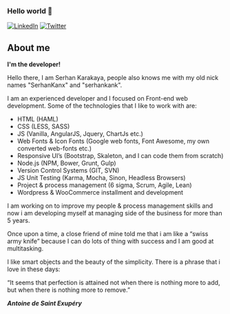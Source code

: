 ### Hello world 👋

[![LinkedIn](https://img.shields.io/static/v1?label=LinkedIn&message=%20&color=0e76a8&logo=LinkedIn&style=flat-square&logoColor=white)](https://www.linkedin.com/in/serhankarakaya)
[![Twitter](https://img.shields.io/static/v1?label=Twitter&message=%20&color=1DA1F2&logo=Twitter&style=flat-square&logoColor=white)](https://twitter.com/serhankarakaya)

## About me

<strong>I'm the developer!</strong>

Hello there, I am Serhan Karakaya, people also knows me with my old nick names "SerhanKanx" and "serhankank".

I am an experienced developer and I focused on Front-end web development. Some of the technologies that I like to work with are:

<ul>
	<li>HTML (HAML)</li>
	<li>CSS (LESS, SASS)</li>
	<li>JS (Vanilla, AngularJS, Jquery, ChartJs etc.)</li>
	<li>Web Fonts & Icon Fonts (Google web fonts, Font Awesome, my own converted web-fonts etc.)</li>
	<li>Responsive UI’s (Bootstrap, Skaleton, and I can code them from scratch)</li>
	<li>Node.js (NPM, Bower, Grunt, Gulp)</li>
	<li>Version Control Systems (GIT, SVN)</li>
	<li>JS Unit Testing (Karma, Mocha, Sinon, Headless Browsers)</li>
	<li>Project & process management (6 sigma, Scrum, Agile, Lean)</li>
	<li>Wordpress & WooCommerce installment and development</li>
</ul>

I am working on to improve my people & process management skills and now i am developing myself at managing side of the business for more than 5 years.

Once upon a time, a close friend of mine told me that i am like a “swiss army knife” because I can do lots of thing with success and I am good at multitasking.

I like smart objects and the beauty of the simplicity. There is a phrase that i love in these days:

“It seems that perfection is attained not when there is nothing more to add, but when there is nothing more to remove.”

<strong><i>Antoine de Saint Exupéry</i></strong>
